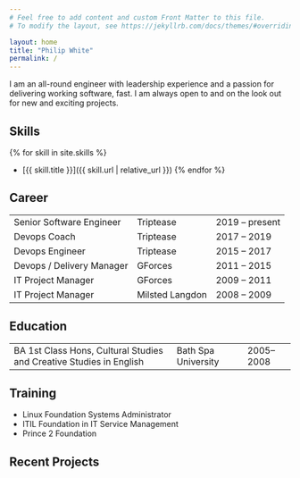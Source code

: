 ```yaml
---
# Feel free to add content and custom Front Matter to this file.
# To modify the layout, see https://jekyllrb.com/docs/themes/#overriding-theme-defaults

layout: home
title: "Philip White"
permalink: /
---
```


I am an all-round engineer with leadership experience and a passion for delivering working software, fast. I am always open to and on the look out for new and exciting projects.

## Skills
{% for skill in site.skills %}
- [{{ skill.title }}]({{ skill.url | relative_url }})
{% endfor %}

## Career

|                           |                 |                |
|---------------------------|-----------------|----------------|                 
| Senior Software Engineer  | Triptease       | 2019 – present |
| Devops Coach              | Triptease       | 2017 – 2019    |
| Devops Engineer           | Triptease       | 2015 – 2017    |
| Devops / Delivery Manager | GForces         | 2011 – 2015    |
| IT Project Manager        | GForces         | 2009 – 2011    |
| IT Project Manager        | Milsted Langdon | 2008 – 2009    |

## Education
|                                                                     |                     |           |                       
|---------------------------------------------------------------------|---------------------|-----------|
| BA 1st Class Hons, Cultural Studies and Creative Studies in English | Bath Spa University | 2005–2008 |

## Training
- Linux Foundation Systems Administrator
- ITIL Foundation in IT Service Management
- Prince 2 Foundation

## Recent Projects